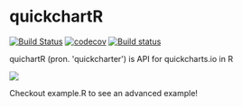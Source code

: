 # quickchartR

[![Build Status](https://travis-ci.org/LuPaRaMySa/quickchartR.png?branch=master)](https://travis-ci.org/LuPaRaMySa/quickchartR)  [![codecov](https://codecov.io/gh/LuPaRaMySa/quickchartR/branch/master/graph/badge.svg)](https://codecov.io/gh/LuPaRaMySa/quickchartR) [![Build status](https://ci.appveyor.com/api/projects/status/by1pjr1hf1m30h0f?svg=true)](https://ci.appveyor.com/project/JanSawicki/quickchartr)

quichartR (pron. 'quickcharter') is API for quickcharts.io in R

![](https://raw.githubusercontent.com/LuPaRaMySa/quickchartR/master/hex/quickchartrHex.png)

Checkout example.R to see an advanced example!
